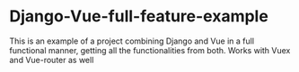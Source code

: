 # Django-Vue-full-feature-example
This is an example of a project combining Django and Vue in a full functional manner, getting all the functionalities from both. Works with Vuex and Vue-router as well
